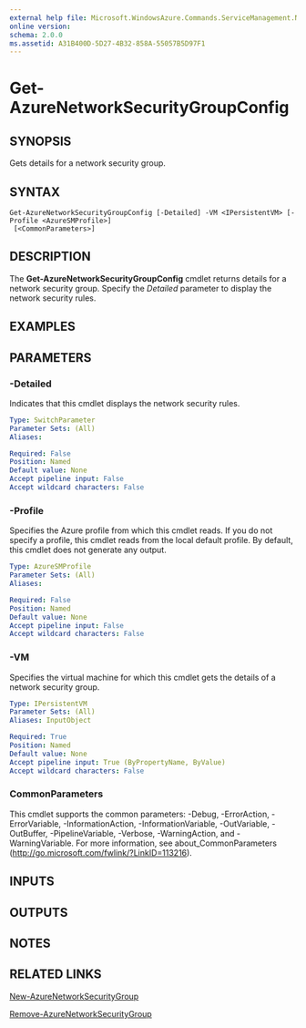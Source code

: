 ```yaml
---
external help file: Microsoft.WindowsAzure.Commands.ServiceManagement.Network.dll-Help.xml
online version: 
schema: 2.0.0
ms.assetid: A31B400D-5D27-4B32-858A-55057B5D97F1
---
```


# Get-AzureNetworkSecurityGroupConfig

## SYNOPSIS
Gets details for a network security group.

## SYNTAX

```
Get-AzureNetworkSecurityGroupConfig [-Detailed] -VM <IPersistentVM> [-Profile <AzureSMProfile>]
 [<CommonParameters>]
```

## DESCRIPTION
The **Get-AzureNetworkSecurityGroupConfig** cmdlet returns details for a network security group.
Specify the *Detailed* parameter to display the network security rules.

## EXAMPLES


## PARAMETERS

### -Detailed
Indicates that this cmdlet displays the network security rules.

```yaml
Type: SwitchParameter
Parameter Sets: (All)
Aliases: 

Required: False
Position: Named
Default value: None
Accept pipeline input: False
Accept wildcard characters: False
```

### -Profile
Specifies the Azure profile from which this cmdlet reads. 
If you do not specify a profile, this cmdlet reads from the local default profile.
By default, this cmdlet does not generate any output.

```yaml
Type: AzureSMProfile
Parameter Sets: (All)
Aliases: 

Required: False
Position: Named
Default value: None
Accept pipeline input: False
Accept wildcard characters: False
```

### -VM
Specifies the virtual machine for which this cmdlet gets the details of a network security group.

```yaml
Type: IPersistentVM
Parameter Sets: (All)
Aliases: InputObject

Required: True
Position: Named
Default value: None
Accept pipeline input: True (ByPropertyName, ByValue)
Accept wildcard characters: False
```

### CommonParameters
This cmdlet supports the common parameters: -Debug, -ErrorAction, -ErrorVariable, -InformationAction, -InformationVariable, -OutVariable, -OutBuffer, -PipelineVariable, -Verbose, -WarningAction, and -WarningVariable. For more information, see about_CommonParameters (http://go.microsoft.com/fwlink/?LinkID=113216).

## INPUTS

## OUTPUTS

## NOTES

## RELATED LINKS

[New-AzureNetworkSecurityGroup](./New-AzureNetworkSecurityGroup.md)

[Remove-AzureNetworkSecurityGroup](./Remove-AzureNetworkSecurityGroup.md)


